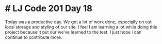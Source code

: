 # # LJ Code 201 Day 18

Today was a productive day. We got a lot of work done, especially on out local storage and styling of our site. I feel I am learning a lot while doing this project because it put our we've learned to the test. I just hope I can continue to contribute more. 
